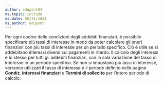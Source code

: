 ```yaml
---
author: edupont04
ms.topic: include
ms.date: 05/31/2021
ms.author: edupont
---
```

Per ogni codice delle condizioni degli addebiti finanziari, è possibile specificare più tassi di interesse in modo da poter calcolare gli oneri finanziari con più tassi di interesse per un periodo specifico. Ciò è utile se si addebitano interessi diversi sui pagamenti in ritardo. Il calcolo degli interessi è lo stesso per tutti gli addebiti finanziari, con la sola variazione del tasso di interesse in un periodo specifico. Se non si impostano più tassi di interesse, verranno utilizzati il tasso di interesse e il periodo definito nelle pagine **Condiz. interessi finanziari** e **Termini di sollecito** per l'intero periodo di calcolo.